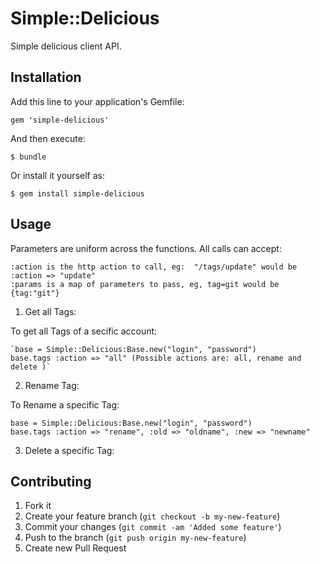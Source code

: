 # Simple::Delicious

Simple delicious client API.

## Installation

Add this line to your application's Gemfile:

    gem 'simple-delicious'

And then execute:

    $ bundle

Or install it yourself as:

    $ gem install simple-delicious

## Usage

Parameters are uniform across the functions. All calls can accept:

    :action is the http action to call, eg:  "/tags/update" would be :action => "update"   
    :params is a map of parameters to pass, eg, tag=git would be {tag:"git"}

1. Get all Tags:

To get all Tags of a secific account:

    `base = Simple::Delicious:Base.new("login", "password")
    base.tags :action => "all" (Possible actions are: all, rename and delete )`

2. Rename Tag:

To Rename a specific Tag:

    base = Simple::Delicious:Base.new("login", "password")
    base.tags :action => "rename", :old => "oldname", :new => "newname"

3. Delete a specific Tag:


## Contributing

1. Fork it
2. Create your feature branch (`git checkout -b my-new-feature`)
3. Commit your changes (`git commit -am 'Added some feature'`)
4. Push to the branch (`git push origin my-new-feature`)
5. Create new Pull Request
